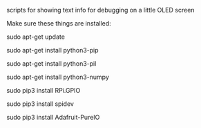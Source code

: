 scripts for showing text info for debugging on a little OLED screen

Make sure these things are installed:


sudo apt-get update

sudo apt-get install python3-pip

sudo apt-get install python3-pil

sudo apt-get install python3-numpy

sudo pip3 install RPi.GPIO

sudo pip3 install spidev

sudo pip3 install Adafruit-PureIO

